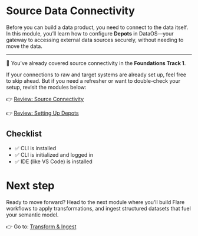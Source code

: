 
# Source Data Connectivity

Before you can build a data product, you need to connect to the data itself. In this module, you’ll learn how to configure **Depots** in DataOS—your gateway to accessing external data sources securely, without needing to move the data.

---

🎯 You've already covered source connectivity in the **Foundations Track 1**.

If your connections to raw and target systems are already set up, feel free to skip ahead. But if you need a refresher or want to double-check your setup, revisit the modules below:

👉 [Review: Source Connectivity](/learn_new/dp_foundations1_learn_track/data_source_connectivity/)

👉 [Review: Setting Up Depots](/learn_new/dp_foundations1_learn_track/data_source_connectivity/setting_up_depots/)

## Checklist

- ✅  CLI is installed 
- ✅  CLI is initialized and logged in
- ✅  IDE (like VS Code) is installed

# Next step
Ready to move forward? Head to the next module where you'll build Flare workflows to apply transformations, and ingest structured datasets that fuel your semantic model.

👉 Go to: [Transform & Ingest](/learn_new/dp_foundations2_learn_track/build_pipeline/)
